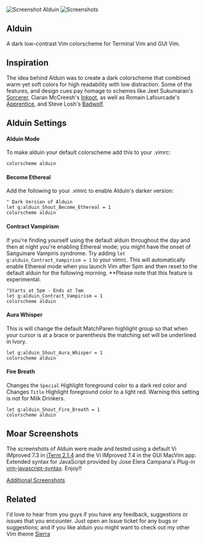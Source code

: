 ![Screenshot Alduin](https://cloud.githubusercontent.com/assets/11221489/12768994/d08b5f52-c9c8-11e5-81ec-aa05577e41a6.jpg)
![Screenshots](https://cloud.githubusercontent.com/assets/11221489/13072382/d2575eaa-d44d-11e5-9a31-89ed30ff32b3.jpg)

Alduin
------

A dark low-contrast Vim colorscheme for Terminal Vim and GUI Vim. 

Inspiration
------------

The idea behind Alduin was to create a dark colorscheme that combined warm yet soft colors for high readability with low distraction. Some of the features, and design cues pay homage to schemes like Jeet Sukumaran's [Sorcerer](http://jeetworks.org/sorcerer/), Ciaran McCreesh's [Inkpot](https://github.com/ciaranm/inkpot), as well as Romain Lafourcade's [Apprentice](https://github.com/romainl/Apprentice), and Steve Losh's [Badwolf](https://github.com/sjl/badwolf).

Alduin Settings
---------------

#### Alduin Mode ####
To make alduin your default colorscheme add this to your .vimrc:

```VimL
colorscheme alduin
```


#### Become Ethereal ####
Add the following to your .vimrc to enable Alduin's darker version:

```VimL
" Dark Version of Alduin
let g:alduin_Shout_Become_Ethereal = 1
colorscheme alduin
```


#### Contract Vampirism ####
If you're finding yourself using the default alduin throughout the day and then at night you're enabling Ethereal mode; you might have the onset of Sanguinare Vampiris syndrome. Try adding `let g:alduin_Contract_Vampirism = 1` to your vimrc. This will automatically enable Ethereal mode when you launch Vim after 5pm and then reset to the default alduin for the following morning. **Please note that this feature is experimental.

```VimL
"Starts at 5pm - Ends at 7am
let g:alduin_Contract_Vampirism = 1
colorscheme alduin
```


#### Aura Whisper ####
This is will change the default MatchParen highlight group so that when your cursor is at a brace or parenthesis the matching set will be underlined in Ivory. 

```VimL
let g:alduin_Shout_Aura_Whisper = 1
colorscheme alduin
```

#### Fire Breath ####
Changes the `Special` Highlight foreground color to a dark red color and Changes `Title` Highlight foreground color to a light red. Warning this setting is not for Milk Drinkers.

```VimL
let g:alduin_Shout_Fire_Breath = 1
colorscheme alduin
```

Moar Screenshots
------------
The screenshots of Alduin were made and tested using a default Vi IMproved 7.3 in [iTerm 2.1.4](https://www.iterm2.com) and the Vi IMproved 7.4 in the GUI MacVim app. Extended syntax for JavaScript provided by Jose Elera Campana's Plug-in [vim-javascript-syntax](https://github.com/jelera/vim-javascript-syntax). Enjoy!!

[Additional Screenshots](https://github.com/AlessandroYorba/Alduin/issues/5)


Related
-------
I'd love to hear from you guys if you have any feedback, suggestions or issues that you encounter. Just open an Issue ticket for any bugs or suggestions; and if you like alduin you might want to check out my other Vim theme [Sierra](https://github.com/AlessandroYorba/Sierra)
